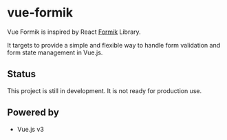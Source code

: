 # vue-formik

Vue Formik is inspired by React [Formik](https://formik.org/) Library.

It targets to provide a simple and flexible way to handle form validation and form state management in Vue.js.

## Status
This project is still in development. It is not ready for production use.

## Powered by
- Vue.js v3